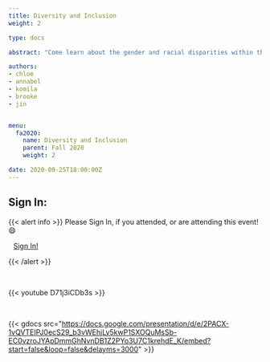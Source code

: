 ```yaml
---
title: Diversity and Inclusion
weight: 2

type: docs

abstract: "Come learn about the gender and racial disparities within the tech field and how they can be fixed through diversity and inclusion."

authors:
- chloe
- annabel
- komila
- brooke
- jin


menu:
  fa2020:
    name: Diversity and Inclusion
    parent: Fall 2020
    weight: 2

date: 2020-09-25T18:00:00Z
---
```

## Sign In:

{{< alert info >}}
Please Sign In, if you attended, or are attending this event! :smile:

<a class="btn btn-light btn-lg" href="https://ucfacmw.org/sign-in" role="button">
<i class="fas fa-file-alt" style="padding-right: 10px;"></i>  Sign In!</a>

{{< /alert >}}

<br>

{{< youtube D71j3iCDb3s >}}

<br>

{{< gdocs src="https://docs.google.com/presentation/d/e/2PACX-1vQVTEIPJ0ecS29_b3vWEhjLy5kwP1SXOQuMsSb-EC0vzroJYApDmmGhNvnDB1Z2PYo3U7C1krehdE_K/embed?start=false&loop=false&delayms=3000" >}}
